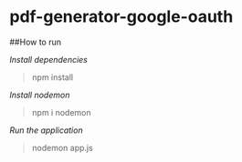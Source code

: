 # pdf-generator-google-oauth

##How to run

*Install dependencies*

>npm install

*Install nodemon*

>npm i nodemon

*Run the application*

>nodemon app.js

